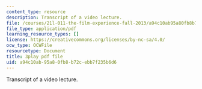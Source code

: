 ```yaml
---
content_type: resource
description: Transcript of a video lecture.
file: /courses/21l-011-the-film-experience-fall-2013/a94c10ab95a80fb8b72cebb7f235b6d6_oocw6x_kCQs.pdf
file_type: application/pdf
learning_resource_types: []
license: https://creativecommons.org/licenses/by-nc-sa/4.0/
ocw_type: OCWFile
resourcetype: Document
title: 3play pdf file
uid: a94c10ab-95a8-0fb8-b72c-ebb7f235b6d6
---
```

Transcript of a video lecture.